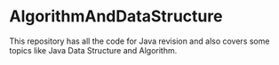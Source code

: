 # AlgorithmAndDataStructure
This repository has all the code for Java revision and also covers some topics like Java Data Structure and Algorithm.  

